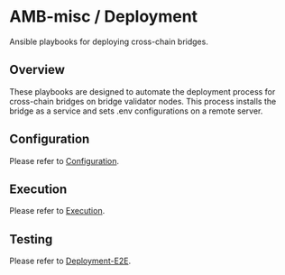 # AMB-misc / Deployment
Ansible playbooks for deploying cross-chain bridges.

## Overview

These playbooks are designed to automate the deployment process for cross-chain bridges on bridge validator nodes. This process installs the bridge as a service and sets .env configurations on a remote server.

## Configuration

Please refer to [Configuration](./CONFIGURATION.md).

## Execution

Please refer to [Execution](./EXECUTION.md).

## Testing

Please refer to [Deployment-E2E](../deployment-e2e/README.md).